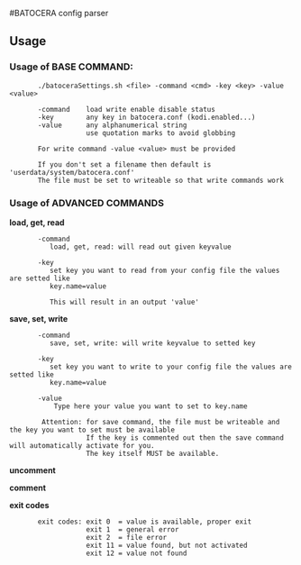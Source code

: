 #BATOCERA config parser

## Usage

### Usage of BASE COMMAND:

           ./batoceraSettings.sh <file> -command <cmd> -key <key> -value <value>

           -command    load write enable disable status
           -key        any key in batocera.conf (kodi.enabled...)
           -value      any alphanumerical string
                       use quotation marks to avoid globbing

           For write command -value <value> must be provided

           If you don't set a filename then default is 'userdata/system/batocera.conf'
           The file must be set to writeable so that write commands work
 
 
 ### Usage of ADVANCED COMMANDS

**load, get, read**

           -command
              load, get, read: will read out given keyvalue
           
           -key
              set key you want to read from your config file the values are setted like
              key.name=value
              
              This will result in an output 'value'
              
**save, set, write**

           -command
              save, set, write: will write keyvalue to setted key
           
           -key
              set key you want to write to your config file the values are setted like
              key.name=value
              
           -value
               Type here your value you want to set to key.name
               
            Attention: for save command, the file must be writeable and the key you want to set must be available
                       If the key is commented out then the save command will automatically activate for you.
                       The key itself MUST be available.

**uncomment**

**comment**



**exit codes**
 
           exit codes: exit 0  = value is available, proper exit
                       exit 1  = general error
                       exit 2  = file error
                       exit 11 = value found, but not activated
                       exit 12 = value not found 
